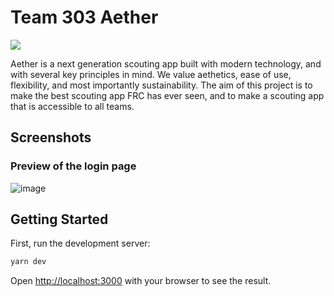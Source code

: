 # Team 303 Aether

<p align="left"> 
  <a href='https://wakatime.com/badge/user/14712074-e7e9-4ac6-91dd-cf3f62547828/project/43999bdc-f89b-4d3f-b311-10bffbb2e245'> 
    <img src='https://wakatime.com/badge/user/14712074-e7e9-4ac6-91dd-cf3f62547828/project/43999bdc-f89b-4d3f-b311-10bffbb2e245.svg'>
  </a>
</p>

Aether is a next generation scouting app built with modern technology, and with several key principles in mind. We value aethetics, ease of use, flexibility, and most importantly sustainability. The aim of this project is to make the best scouting app FRC has ever seen, and to make a scouting app that is accessible to all teams.

## Screenshots

### Preview of the login page

![image](https://user-images.githubusercontent.com/49880655/205197658-9824ad68-f2f1-467b-990d-ce55687ef34d.png)

## Getting Started

First, run the development server:

```bash
yarn dev
```

Open [http://localhost:3000](http://localhost:3000) with your browser to see the result.
